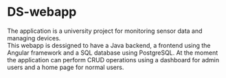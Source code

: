 # DS-webapp
The application is a university project for monitoring sensor data and managing devices.  
This webapp is dessigned to have a Java backend, a frontend using the Angular framework and a SQL database using PostgreSQL. At the moment the application can perform CRUD operations using a dashboard for admin users and a home page for normal users.

